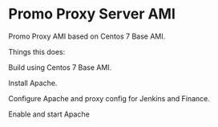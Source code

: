 # Promo Proxy Server AMI

Promo Proxy AMI based on Centos 7 Base AMI.

Things this does:

Build using Centos 7 Base AMI.

Install Apache.

Configure Apache and proxy config for Jenkins and Finance.

Enable and start Apache




